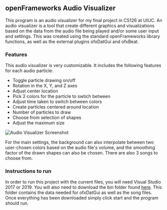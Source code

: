 ## openFrameworks Audio Visualizer
This program is an audio visualizer for my final project in CS126 at UIUC. An audio visualizer is a tool that create different graphics
and visualizations based on the data from the audio file being played and/or some user input and settings. This was created using
the standard openFrameworks library functions, as well as the external plugins ofxDatGui and ofxBeat.

### Features
This audio visualizer is very customizable. It includes the following features for each audio particle: 
 - Toggle particle drawing on/off
 - Rotation in the X, Y, and Z axes
 - Adjust center location
 - Pick 2 colors for the particle to swtich between
 - Adjust time taken to switch between colors
 - Create particles centered around location
 - Number of particles to draw
 - Choose from selection of shapes
 - Adjust the maximum size
 
![Audio Visualizer Screenshot](https://i.ibb.co/R6NMJQL/Audio-Visualizer-SC.jpg)

 For the main settings, the background can also interpolate between two user-chosen colors based on the audio file's volume,
 and the smoothing factor of the drawn shapes can also be chosen. There are also 3 songs to choose from.

 ### Instructions to run
 In order to run this project with the current files, you will need Visual Studio 2017 or 2019. You will also need to download
 the bin folder found [here](https://drive.google.com/drive/folders/1hla8E7bUiESwOggoaVmpZhP8lwv9DGBA?usp=sharing). This folder
 contains the data needed for ofxDatGui as well as the song files. Once everything has been downloaded simply click start and the 
 program should run.